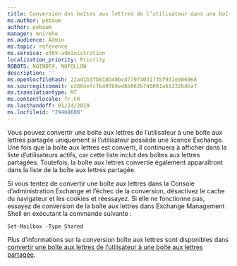 ```yaml
---
title: Conversion des boîtes aux lettres de l’utilisateur dans une boîte aux lettres partagée ?
ms.author: pebaum
author: pebaum
manager: mnirkhe
ms.audience: Admin
ms.topic: reference
ms.service: o365-administration
localization_priority: Priority
ROBOTS: NOINDEX, NOFOLLOW
description: ''
ms.openlocfilehash: 22ad1b3fb818b40bcd77974031735f931e986968
ms.sourcegitcommit: e2864efcfb493b6e46b662b746661a61232bdba7
ms.translationtype: MT
ms.contentlocale: fr-FR
ms.lasthandoff: 01/24/2019
ms.locfileid: "29468608"
---
```

Vous pouvez convertir une boîte aux lettres de l’utilisateur à une boîte aux lettres partagée uniquement si l’utilisateur possède une licence Exchange. Une fois que la boîte aux lettres est converti, il continuera à afficher dans la liste d’utilisateurs actifs, car cette liste inclut des boîtes aux lettres partagées. Toutefois, la boîte aux lettres convertie également apparaîtront dans la liste de la boîte aux lettres partagée. 
  
Si vous tentez de convertir une boîte aux lettres dans la Console d’administration Exchange et l’échec de la conversion, désactivez le cache du navigateur et les cookies et réessayez. Si elle ne fonctionne pas, essayez de conversion de la boîte aux lettres dans Exchange Management Shell en exécutant la commande suivante :
  
```
Set-Mailbox -Type Shared
```

Plus d’informations sur la conversion boîte aux lettres sont disponibles dans [convertir une boîte aux lettres de l’utilisateur à une boîte aux lettres partagée](https://support.office.com/client/2e122487-e1f5-4f26-ba41-5689249d93ba).
  
